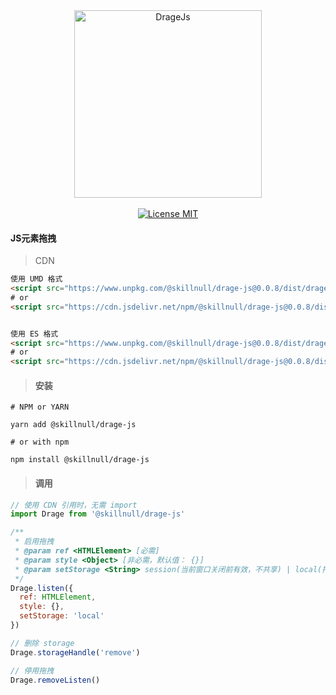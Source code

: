 <div align="center">
  <img src="http://skillnull.com/others/images/DrageJs.png" width="300px" alt="DrageJs">
</div>
<br>
<div align="center" >
  <a href="http://www.skillnull.com"><img src="http://skillnull.com/others/images/brand/MIT.svg" alt="License MIT"></a>
</div>

#### JS元素拖拽

> CDN
```html
使用 UMD 格式
<script src="https://www.unpkg.com/@skillnull/drage-js@0.0.8/dist/drage.js"></script>
# or
<script src="https://cdn.jsdelivr.net/npm/@skillnull/drage-js@0.0.8/dist/drage.js"></script>


使用 ES 格式
<script src="https://www.unpkg.com/@skillnull/drage-js@0.0.8/dist/drage.es.js" type="module"></script>
# or
<script src="https://cdn.jsdelivr.net/npm/@skillnull/drage-js@0.0.8/dist/drage.es.js" type="module"></script>
``` 

> #### 安装

```shell
# NPM or YARN

yarn add @skillnull/drage-js

# or with npm

npm install @skillnull/drage-js
```

> #### 调用

```javascript
// 使用 CDN 引用时，无需 import 
import Drage from '@skillnull/drage-js'

/**
 * 启用拖拽
 * @param ref <HTMLElement> [必需]
 * @param style <Object> [非必需，默认值： {}]
 * @param setStorage <String> session(当前窗口关闭前有效，不共享) | local(持久有效，同源窗口共享)  [非必需，默认值: 'local']
 */
Drage.listen({
  ref: HTMLElement,
  style: {},
  setStorage: 'local'
})

// 删除 storage
Drage.storageHandle('remove')

// 停用拖拽
Drage.removeListen()
```

